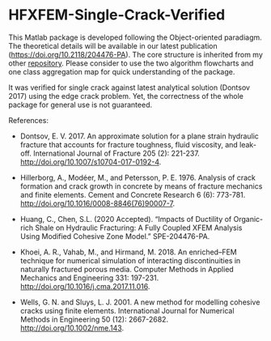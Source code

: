 # HFXFEM-Single-Crack-Verified

This Matlab package is developed following the Object-oriented paradiagm. The theoretical details will be available in our latest publication (https://doi.org/10.2118/204476-PA).
The core structure is inherited from my other [repository](https://github.com/neclipse/FEA-in-Matlab-NSMOOM). Please consider to use the two algorithm flowcharts and one class aggregation map for quick understanding of the package.

It was verified for single crack against latest analytical solution (Dontsov 2017) using the edge crack problem. Yet, the correctness of the whole package for general use is not guaranteed. 

References:

- Dontsov, E. V. 2017. An approximate solution for a plane strain hydraulic fracture that accounts for fracture toughness, fluid viscosity, and leak-off. International Journal of Fracture 205 (2): 221-237. http://doi.org/10.1007/s10704-017-0192-4.

- Hillerborg, A., Modéer, M., and Petersson, P. E. 1976. Analysis of crack formation and crack growth in concrete by means of fracture mechanics and finite elements. Cement and Concrete Research 6 (6): 773-781. http://doi.org/10.1016/0008-8846(76)90007-7.

- Huang, C., Chen, S.L. (2020 Accepted). “Impacts of Ductility of Organic-rich Shale on Hydraulic Fracturing: A Fully Coupled XFEM Analysis Using Modified Cohesive Zone Model.” SPE-204476-PA.

- Khoei, A. R., Vahab, M., and Hirmand, M. 2018. An enriched–FEM technique for numerical simulation of interacting discontinuities in naturally fractured porous media. Computer Methods in Applied Mechanics and Engineering 331: 197-231. http://doi.org/10.1016/j.cma.2017.11.016.

- Wells, G. N. and Sluys, L. J. 2001. A new method for modelling cohesive cracks using finite elements. International Journal for Numerical Methods in Engineering 50 (12): 2667-2682. http://doi.org/10.1002/nme.143.
